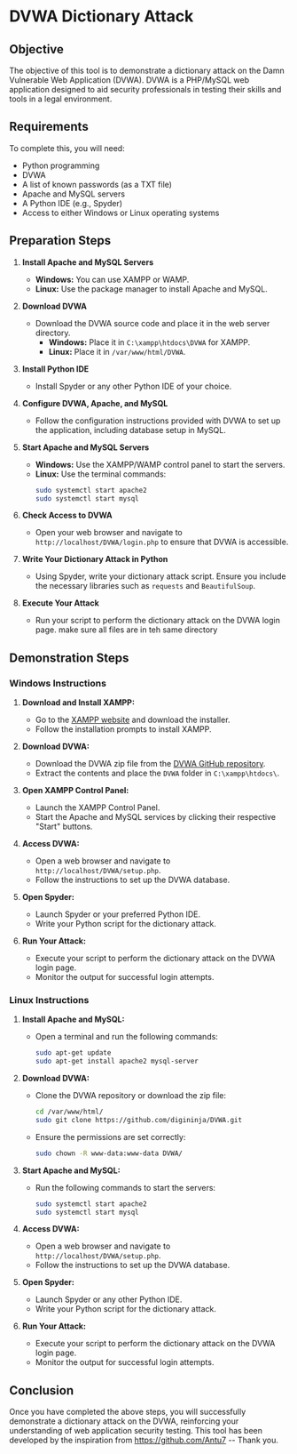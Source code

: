 # DVWA Dictionary Attack 

## Objective

The objective of this tool is to demonstrate a dictionary attack on the Damn Vulnerable Web Application (DVWA). 
DVWA is a PHP/MySQL web application designed to aid security professionals in testing their skills and tools in a legal environment.

## Requirements

To complete this, you will need:

- Python programming
- DVWA
- A list of known passwords (as a TXT file)
- Apache and MySQL servers
- A Python IDE (e.g., Spyder)
- Access to either Windows or Linux operating systems

## Preparation Steps

1. **Install Apache and MySQL Servers**
   - **Windows:** You can use XAMPP or WAMP.
   - **Linux:** Use the package manager to install Apache and MySQL.

2. **Download DVWA**
   - Download the DVWA source code and place it in the web server directory.
     - **Windows:** Place it in `C:\xampp\htdocs\DVWA` for XAMPP.
     - **Linux:** Place it in `/var/www/html/DVWA`.

3. **Install Python IDE**
   - Install Spyder or any other Python IDE of your choice.

4. **Configure DVWA, Apache, and MySQL**
   - Follow the configuration instructions provided with DVWA to set up the application, including database setup in MySQL.

5. **Start Apache and MySQL Servers**
   - **Windows:** Use the XAMPP/WAMP control panel to start the servers.
   - **Linux:** Use the terminal commands:
     ```bash
     sudo systemctl start apache2
     sudo systemctl start mysql
     ```

6. **Check Access to DVWA**
   - Open your web browser and navigate to `http://localhost/DVWA/login.php` to ensure that DVWA is accessible.

7. **Write Your Dictionary Attack in Python**
   - Using Spyder, write your dictionary attack script. Ensure you include the necessary libraries such as `requests` and `BeautifulSoup`.

8. **Execute Your Attack**
   - Run your script to perform the dictionary attack on the DVWA login page. make sure all files are in teh same directory

## Demonstration Steps

### Windows Instructions

1. **Download and Install XAMPP:**
   - Go to the [XAMPP website](https://www.apachefriends.org/index.html) and download the installer.
   - Follow the installation prompts to install XAMPP.

2. **Download DVWA:**
   - Download the DVWA zip file from the [DVWA GitHub repository](https://github.com/digininja/DVWA).
   - Extract the contents and place the `DVWA` folder in `C:\xampp\htdocs\`.

3. **Open XAMPP Control Panel:**
   - Launch the XAMPP Control Panel.
   - Start the Apache and MySQL services by clicking their respective "Start" buttons.

4. **Access DVWA:**
   - Open a web browser and navigate to `http://localhost/DVWA/setup.php`.
   - Follow the instructions to set up the DVWA database.

5. **Open Spyder:**
   - Launch Spyder or your preferred Python IDE.
   - Write your Python script for the dictionary attack.

6. **Run Your Attack:**
   - Execute your script to perform the dictionary attack on the DVWA login page.
   - Monitor the output for successful login attempts.

### Linux Instructions

1. **Install Apache and MySQL:**
   - Open a terminal and run the following commands:
     ```bash
     sudo apt-get update
     sudo apt-get install apache2 mysql-server
     ```

2. **Download DVWA:**
   - Clone the DVWA repository or download the zip file:
     ```bash
     cd /var/www/html/
     sudo git clone https://github.com/digininja/DVWA.git
     ```
   - Ensure the permissions are set correctly:
     ```bash
     sudo chown -R www-data:www-data DVWA/
     ```

3. **Start Apache and MySQL:**
   - Run the following commands to start the servers:
     ```bash
     sudo systemctl start apache2
     sudo systemctl start mysql
     ```

4. **Access DVWA:**
   - Open a web browser and navigate to `http://localhost/DVWA/setup.php`.
   - Follow the instructions to set up the DVWA database.

5. **Open Spyder:**
   - Launch Spyder or any other Python IDE.
   - Write your Python script for the dictionary attack.

6. **Run Your Attack:**
   - Execute your script to perform the dictionary attack on the DVWA login page.
   - Monitor the output for successful login attempts.

## Conclusion

Once you have completed the above steps, you will successfully demonstrate a dictionary attack on the DVWA, reinforcing your understanding of web application security testing.
This tool has been developed by the inspiration from https://github.com/Antu7 -- Thank you. 
